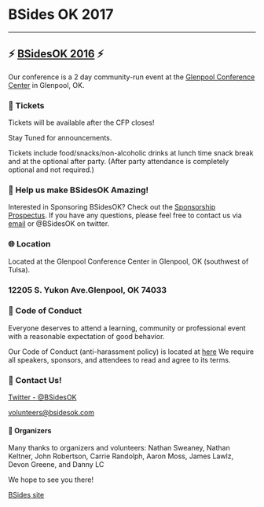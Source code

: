 # BSides OK 2017


--------------------------------------------------------------------------------



## :zap: [BSidesOK 2016](http://bsidesok.com) :zap:
Our conference is a 2 day community-run event at the [Glenpool Conference Center](http://www.glenpoolconferencecenter.com/) in Glenpool, OK.

### :ticket: Tickets
Tickets will be available after the CFP closes!  

Stay Tuned for announcements.

Tickets include food/snacks/non-alcoholic drinks at lunch time snack break and at the optional after party. (After party attendance is completely optional and not required.)

### :sparkling_heart: Help us make BSidesOK Amazing!
Interested in Sponsoring BSidesOK? Check out the [Sponsorship Prospectus](files/BSidesOK_Sponsorship_Kit_2018.pdf). If you have any questions, please feel free to contact us via [email](mailto:volunteers@bsidesok.com) or @BSidesOK on twitter.

### :globe_with_meridians: Location
Located at the Glenpool Conference Center in Glenpool, OK (southwest of Tulsa).


### 12205 S. Yukon Ave.Glenpool, OK 74033


### :love_letter: Code of Conduct
Everyone deserves to attend a learning, community or professional event with a reasonable expectation of good behavior.

Our Code of Conduct (anti-harassment policy) is located at [here](http://bit.ly/1GRZDJA)  We require all speakers, sponsors, and attendees to read and agree to its terms.

### :email: Contact Us!
[Twitter - @BSidesOK](https://twitter.com/BSidesOK)

[volunteers@bsidesok.com](mailto:volunteers@bsidesok.com)

#### :tada: Organizers
Many thanks to organizers and volunteers: Nathan Sweaney, Nathan Keltner, John Robertson, Carrie Randolph, Aaron Moss, James Lawlz, Devon Greene, and Danny LC

We hope to see you there!

[BSides site](https://bsidesok.com)
